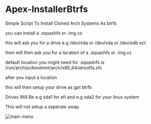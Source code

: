 # Apex-InstallerBtrfs
Simple Script To Install Cloned Arch Systems As btrfs 

you can install a .squashfs or .img.xz


this will ask you for a drive e.g /dev/sda or /dev/vda or /dev/sdb ect


then will then ask you for a location of a .squashfs or .img.xz

default location you might need for .squashfs is /run/archiso/bootmnt/arch/x86_64/airootfs.sfs

after you input a location 

this will then setup your drive as gpt btrfs

Drives Will Be e.g sda1 for efi and e.g sda2 for your linux system

This will not setup a seperate swap

![main menu](https://github.com/user-attachments/assets/ff69074f-b25a-430f-9cc7-33cda246983d)
